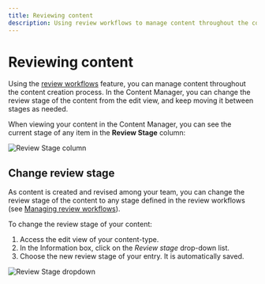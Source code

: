 ```yaml
---
title: Reviewing content
description: Using review workflows to manage content throughout the content creation process.
---
```


# Reviewing content <EnterpriseBadge /> <BetaBadge />

Using the [review workflows](/user-docs/settings/review-workflows) feature, you can manage content throughout the content creation process. In the Content Manager, you can change the review stage of the content from the edit view, and keep moving it between stages as needed.

When viewing your content in the Content Manager, you can see the current stage of any item in the **Review Stage** column:

![Review Stage column](/img/assets/content-manager/review-stage-column.png)

## Change review stage

As content is created and revised among your team, you can change the review stage of the content to any stage defined in the review workflows (see [Managing review workflows](/user-docs/settings/review-workflows)).

To change the review stage of your content:

1. Access the edit view of your content-type.
2. In the Information box, click on the *Review stage* drop-down list.
3. Choose the new review stage of your entry. It is automatically saved.

![Review Stage dropdown](/img/assets/content-manager/review-stage-dropdown.png)

<FeedbackPlaceholder />
